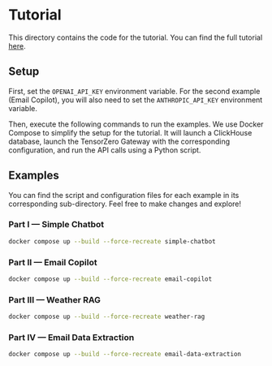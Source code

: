 # Tutorial

This directory contains the code for the tutorial.
You can find the full tutorial [here](https://www.tensorzero.com/docs/gateway/tutorial/).

## Setup

First, set the `OPENAI_API_KEY` environment variable.
For the second example (Email Copilot), you will also need to set the `ANTHROPIC_API_KEY` environment variable.

Then, execute the following commands to run the examples.
We use Docker Compose to simplify the setup for the tutorial.
It will launch a ClickHouse database, launch the TensorZero Gateway with the corresponding configuration, and run the API calls using a Python script.

## Examples

You can find the script and configuration files for each example in its corresponding sub-directory.
Feel free to make changes and explore!

### Part I — Simple Chatbot

```bash
docker compose up --build --force-recreate simple-chatbot
```

### Part II — Email Copilot

```bash
docker compose up --build --force-recreate email-copilot
```

### Part III — Weather RAG

```bash
docker compose up --build --force-recreate weather-rag
```

### Part IV — Email Data Extraction

```bash
docker compose up --build --force-recreate email-data-extraction
```
